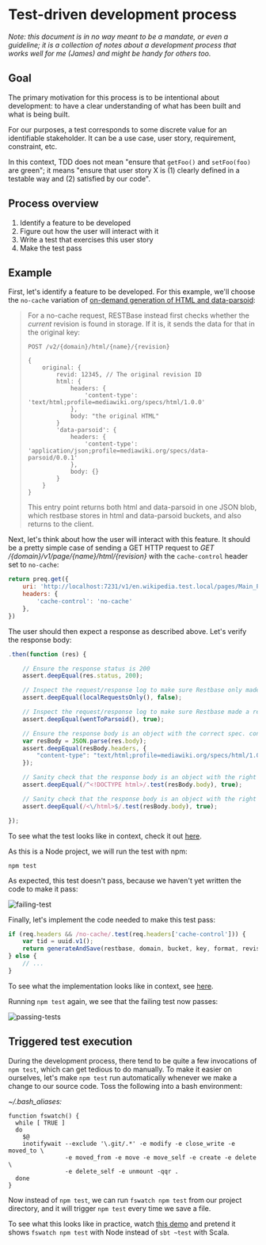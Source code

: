 # Test-driven development process

*Note: this document is in no way meant to be a mandate, or even a guideline; it is a collection of notes about a development process that works well for me (James) and might be handy for others too.*

## Goal

The primary motivation for this process is to be intentional about development: to have a clear understanding of what has been built and what is being built.

For our purposes, a test corresponds to some discrete value for an identifiable stakeholder.  It can be a use case, user story, requirement, constraint, etc.

In this context, TDD does not mean "ensure that `getFoo()` and `setFoo(foo)` are green"; it means "ensure that user story X is (1) clearly defined in a testable way and (2) satisfied by our code".

## Process overview

1. Identify a feature to be developed
2. Figure out how the user will interact with it
3. Write a test that exercises this user story
4. Make the test pass

## Example

First, let's identify a feature to be developed.  For this example, we'll choose the `no-cache` variation of [on-demand generation of HTML and data-parsoid](https://phabricator.wikimedia.org/T75955):

> For a no-cache request, RESTBase instead first checks whether the *current* revision is found in storage. If it is, it sends the data for that in the original key:
> 
> ```
> POST /v2/{domain}/html/{name}/{revision}
>
> {
>     original: {
>         revid: 12345, // The original revision ID
>         html: {
>             headers: {
>                 'content-type': 'text/html;profile=mediawiki.org/specs/html/1.0.0'
>             },
>             body: "the original HTML"
>         }
>         'data-parsoid': {
>             headers: {
>                 'content-type': 'application/json;profile=mediawiki.org/specs/data-parsoid/0.0.1'
>             },
>             body: {}
>         }
>     }
> }
> ```
>
> This entry point returns both html and data-parsoid in one JSON blob, which restbase stores in html and data-parsoid buckets, and also returns to the client.

Next, let's think about how the user will interact with this feature.  It should be a pretty simple case of sending a GET HTTP request to *GET /{domain}/v1/page/{name}/html/{revision}* with the `cache-control` header set to `no-cache`:

```javascript
return preq.get({
    uri: 'http://localhost:7231/v1/en.wikipedia.test.local/pages/Main_Page/html/139993',
    headers: {
        'cache-control': 'no-cache'
    },
})
```

The user should then expect a response as described above.  Let's verify the response body:

```javascript
.then(function (res) {

    // Ensure the response status is 200
    assert.deepEqual(res.status, 200);

    // Inspect the request/response log to make sure Restbase only made local requests
    assert.deepEqual(localRequestsOnly(), false);

    // Inspect the request/response log to make sure Restbase made a request to Parsoid
    assert.deepEqual(wentToParsoid(), true);

    // Ensure the response body is an object with the correct spec. content type
    var resBody = JSON.parse(res.body);
    assert.deepEqual(resBody.headers, {
        "content-type": "text/html;profile=mediawiki.org/specs/html/1.0.0"
    });

    // Sanity check that the response body is an object with the right body content
    assert.deepEqual(/^<!DOCTYPE html>/.test(resBody.body), true);

    // Sanity check that the response body is an object with the right body content
    assert.deepEqual(/<\/html>$/.test(resBody.body), true);

});
```

To see what the test looks like in context, check it out [here](https://github.com/earldouglas/restbase/blob/56127d0f93034aa5e267bdce2d490c079052dfe3/test/features/parsoid/ondemand.js#L87).

As this is a Node project, we will run the test with npm:

```
npm test
```

As expected, this test doesn't pass, because we haven't yet written the code to make it pass:

![failing-test](https://raw.githubusercontent.com/wikimedia/restbase/7857c51dd596c68e5da38987846f767885d56969/doc/development/failing-test.png)


Finally, let's implement the code needed to make this test pass:

```javascript
if (req.headers && /no-cache/.test(req.headers['cache-control'])) {
    var tid = uuid.v1();
    return generateAndSave(restbase, domain, bucket, key, format, revision, tid);
} else {
    // ...
}
```

To see what the implementation looks like in context, see [here](https://github.com/earldouglas/restbase/blob/56127d0f93034aa5e267bdce2d490c079052dfe3/lib/filters/global/parsoid.js#L66).

Running `npm test` again, we see that the failing test now passes:

![passing-tests](https://raw.githubusercontent.com/wikimedia/restbase/7857c51dd596c68e5da38987846f767885d56969/doc/development/passing-tests.png)

## Triggered test execution

During the development process, there tend to be quite a few invocations of `npm test`, which can get tedious to do manually.  To make it easier on ourselves, let's make `npm test` run automatically whenever we make a change to our source code.  Toss the following into a bash environment:

*~/.bash_aliases:*

```
function fswatch() {
  while [ TRUE ]
  do
    $@
    inotifywait --exclude '\.git/.*' -e modify -e close_write -e moved_to \
                -e moved_from -e move -e move_self -e create -e delete    \
                -e delete_self -e unmount -qqr .
  done
}
```

Now instead of `npm test`, we can run `fswatch npm test` from our project directory, and it will trigger `npm test` every time we save a file.

To see what this looks like in practice, watch [this demo](http://vimeo.com/75100243) and pretend it shows `fswatch npm test` with Node instead of `sbt ~test` with Scala.
